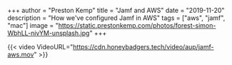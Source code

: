 +++
author = "Preston Kemp"
title = "Jamf and AWS"
date = "2019-11-20"
description = "How we've configured Jamf in AWS"
tags = ["aws", "jamf", "mac"]
image = "https://static.prestonkemp.com/photos/forest-simon-WbhLL-nivYM-unsplash.jpg"
+++

<!--more-->

{{< video VideoURL="https://cdn.honeybadgers.tech/video/aup/jamf-aws.mov" >}}
